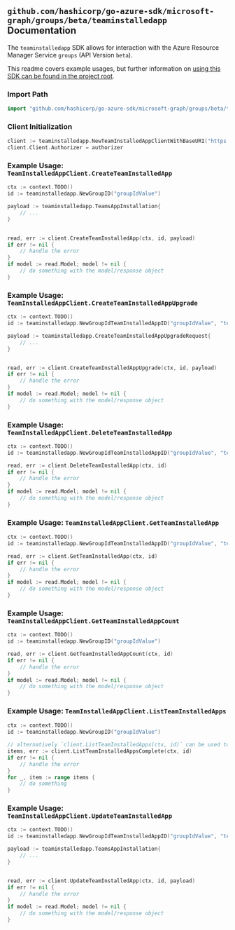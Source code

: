 
## `github.com/hashicorp/go-azure-sdk/microsoft-graph/groups/beta/teaminstalledapp` Documentation

The `teaminstalledapp` SDK allows for interaction with the Azure Resource Manager Service `groups` (API Version `beta`).

This readme covers example usages, but further information on [using this SDK can be found in the project root](https://github.com/hashicorp/go-azure-sdk/tree/main/docs).

### Import Path

```go
import "github.com/hashicorp/go-azure-sdk/microsoft-graph/groups/beta/teaminstalledapp"
```


### Client Initialization

```go
client := teaminstalledapp.NewTeamInstalledAppClientWithBaseURI("https://management.azure.com")
client.Client.Authorizer = authorizer
```


### Example Usage: `TeamInstalledAppClient.CreateTeamInstalledApp`

```go
ctx := context.TODO()
id := teaminstalledapp.NewGroupID("groupIdValue")

payload := teaminstalledapp.TeamsAppInstallation{
	// ...
}


read, err := client.CreateTeamInstalledApp(ctx, id, payload)
if err != nil {
	// handle the error
}
if model := read.Model; model != nil {
	// do something with the model/response object
}
```


### Example Usage: `TeamInstalledAppClient.CreateTeamInstalledAppUpgrade`

```go
ctx := context.TODO()
id := teaminstalledapp.NewGroupIdTeamInstalledAppID("groupIdValue", "teamsAppInstallationIdValue")

payload := teaminstalledapp.CreateTeamInstalledAppUpgradeRequest{
	// ...
}


read, err := client.CreateTeamInstalledAppUpgrade(ctx, id, payload)
if err != nil {
	// handle the error
}
if model := read.Model; model != nil {
	// do something with the model/response object
}
```


### Example Usage: `TeamInstalledAppClient.DeleteTeamInstalledApp`

```go
ctx := context.TODO()
id := teaminstalledapp.NewGroupIdTeamInstalledAppID("groupIdValue", "teamsAppInstallationIdValue")

read, err := client.DeleteTeamInstalledApp(ctx, id)
if err != nil {
	// handle the error
}
if model := read.Model; model != nil {
	// do something with the model/response object
}
```


### Example Usage: `TeamInstalledAppClient.GetTeamInstalledApp`

```go
ctx := context.TODO()
id := teaminstalledapp.NewGroupIdTeamInstalledAppID("groupIdValue", "teamsAppInstallationIdValue")

read, err := client.GetTeamInstalledApp(ctx, id)
if err != nil {
	// handle the error
}
if model := read.Model; model != nil {
	// do something with the model/response object
}
```


### Example Usage: `TeamInstalledAppClient.GetTeamInstalledAppCount`

```go
ctx := context.TODO()
id := teaminstalledapp.NewGroupID("groupIdValue")

read, err := client.GetTeamInstalledAppCount(ctx, id)
if err != nil {
	// handle the error
}
if model := read.Model; model != nil {
	// do something with the model/response object
}
```


### Example Usage: `TeamInstalledAppClient.ListTeamInstalledApps`

```go
ctx := context.TODO()
id := teaminstalledapp.NewGroupID("groupIdValue")

// alternatively `client.ListTeamInstalledApps(ctx, id)` can be used to do batched pagination
items, err := client.ListTeamInstalledAppsComplete(ctx, id)
if err != nil {
	// handle the error
}
for _, item := range items {
	// do something
}
```


### Example Usage: `TeamInstalledAppClient.UpdateTeamInstalledApp`

```go
ctx := context.TODO()
id := teaminstalledapp.NewGroupIdTeamInstalledAppID("groupIdValue", "teamsAppInstallationIdValue")

payload := teaminstalledapp.TeamsAppInstallation{
	// ...
}


read, err := client.UpdateTeamInstalledApp(ctx, id, payload)
if err != nil {
	// handle the error
}
if model := read.Model; model != nil {
	// do something with the model/response object
}
```
